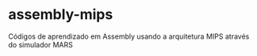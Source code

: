 # assembly-mips
Códigos de aprendizado em Assembly usando a arquitetura MIPS através do simulador MARS
